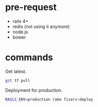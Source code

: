 # pre-request

- rails 4+
- redis (not using it anymore)
- node.js
- bower

# commands

Get latest.

```bash
git tf pull
```

Deployment for production.

```bash
RAILS_ENV=production rake fiserv:deploy
```
